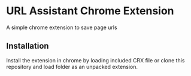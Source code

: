 # URL Assistant Chrome Extension

A simple chrome extension to save page urls

## Installation

Install the extension in chrome by loading included CRX file or clone this repository and load folder as an unpacked extension.
